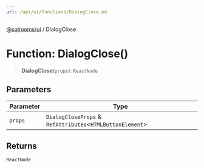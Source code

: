 ```yaml
---
url: /api/ui/functions/DialogClose.md
---
```

[@sqlrooms/ui](../index.md) / DialogClose

# Function: DialogClose()

> **DialogClose**(`props`): `ReactNode`

## Parameters

| Parameter | Type |
| ------ | ------ |
| `props` | `DialogCloseProps` & `RefAttributes`<`HTMLButtonElement`> |

## Returns

`ReactNode`
